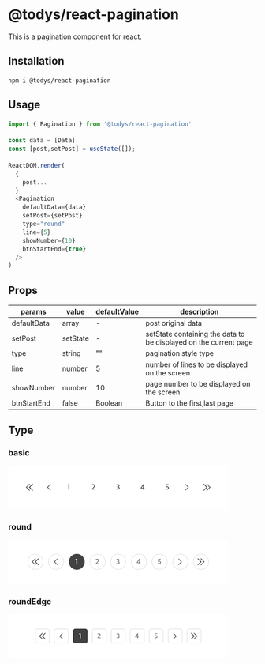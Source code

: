# @todys/react-pagination

This is a pagination component for react.

## Installation

```
npm i @todys/react-pagination
```

## Usage

```javascript
import { Pagination } from '@todys/react-pagination'

const data = [Data]
const [post,setPost] = useState([]);

ReactDOM.render(
  {
    post...
  }
  <Pagination 
    defaultData={data} 
    setPost={setPost} 
    type="round" 
    line={5} 
    showNumber={10}
    btnStartEnd={true}
  />
)
```

## Props

| params | value | defaultValue | description |
|--------|-------|--------------|-------------|
|defaultData|array|-|post original data|
|setPost|setState|-|setState containing the data to be displayed on the current page|
|type|string|""|pagination style type|
|line|number|5|number of lines to be displayed on the screen|
|showNumber|number|10|page number to be displayed on the screen|
|btnStartEnd|false|Boolean|Button to the first,last page|

## Type

### basic   
![basic](./img/basic.png)      


### round   
![basic](./img/round.png)      


### roundEdge   
![basic](./img/roundEdge.png)      